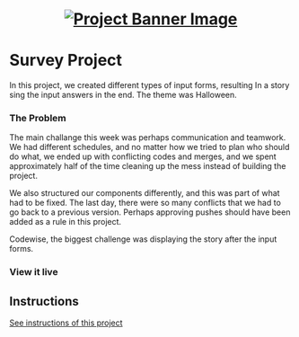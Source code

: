 <h1 align="center">
  <a href="">
    <img src="/src/assets/survey.svg" alt="Project Banner Image">
  </a>
</h1>

# Survey Project

In this project, we created different types of input forms, resulting In a story sing the input answers in the end. The theme was Halloween.

### The Problem

The main challange this week was perhaps communication and teamwork. We had different schedules, and no matter how we tried to plan who should do what, we ended up with conflicting codes and merges, and we spent approximately half of the time cleaning up the mess instead of building the project.

We also structured our components differently, and this was part of what had to be fixed. The last day, there were so many conflicts that we had to go back to a previous version. Perhaps approving pushes should have been added as a rule in this project.

Codewise, the biggest challenge was displaying the story after the input forms.

### View it live



## Instructions

<a href="instructions.md">
   See instructions of this project
  </a>
